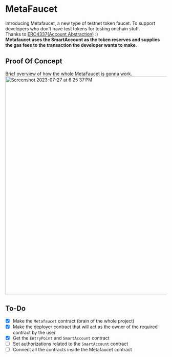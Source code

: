 # MetaFaucet 

Introducing Metafaucet, a new type of testnet token faucet. To support developers who don't have test tokens for testing onchain stuff.<br>
Thanks to [ERC4337(Account Abstraction)](https://eips.ethereum.org/EIPS/eip-4337) :)  <br>
__Metafaucet uses the SmartAccount as the token reserves and supplies the gas fees to the transaction the developer wants to make.__

## Proof Of Concept
Brief overview of how the whole MetaFaucet is gonna work.<br>
<img width="680" alt="Screenshot 2023-07-27 at 6 25 37 PM" src="https://github.com/0xprinc/MetaFaucet/assets/82727098/ab3a9f0f-75cb-4993-bc19-d2bd792fd7fa">

## To-Do
- [x] Make the `Metafaucet` contract (brain of the whole project)
- [x] Make the deployer contract that will act as the owner of the required contract by the user
- [x] Get the `EntryPoint` and `SmartAccount` contract 
- [ ] Set authorizations related to the `SmartAccount` contract
- [ ] Connect all the contracts inside the Metafaucet contract
